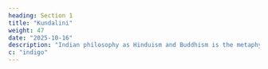 ```yaml
---
heading: Section 1
title: "Kundalini"
weight: 47
date: "2025-10-16"
description: "Indian philosophy as Hinduism and Buddhism is the metaphysical foundation of Superphysics"
c: "indigo"
---
```


